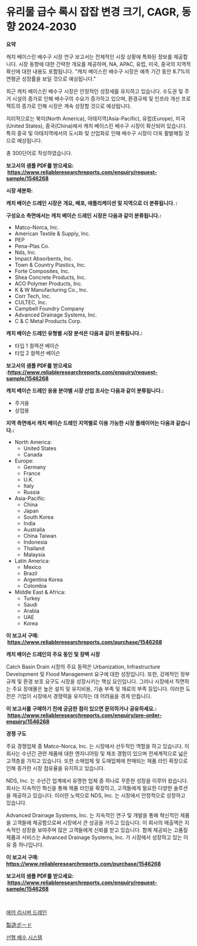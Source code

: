 <p><h1>유리물 급수 록시 잡잡 변경 크기, CAGR, 동향 2024-2030</h1></p><p><strong>요약</strong></p>
<p><p>캐치 베이스린 배수구 시장 연구 보고서는 전체적인 시장 상황에 특화된 정보를 제공합니다. 시장 동향에 대한 간략한 개요를 제공하며, NA, APAC, 유럽, 미국, 중국의 지역적 확산에 대한 내용도 포함됩니다. "캐치 베이스린 배수구 시장은 예측 기간 동안 8.7%의 연평균 성장률을 보일 것으로 예상됩니다."</p><p>최근 캐치 베이스린 배수구 시장은 안정적인 성장세를 유지하고 있습니다. 수도권 및 주거 시설의 증가로 인해 배수구의 수요가 증가하고 있으며, 환경규제 및 인프라 개선 프로젝트의 증가로 인해 시장은 계속 성장할 것으로 예상됩니다.</p><p>지리적으로는 북미(North America), 아태지역(Asia-Pacific), 유럽(Europe), 미국(United States), 중국(China)에서 캐치 베이스린 배수구 시장이 확산되어 있습니다. 특히 중국 및 아태지역에서의 도시화 및 산업화로 인해 배수구 시장이 더욱 활발해질 것으로 예상됩니다.</p><p>총 300단어로 작성하였습니다.</p></p>
<p><strong>보고서의 샘플 PDF를 받으세요: &nbsp;<a href="https://www.reliableresearchreports.com/enquiry/request-sample/1546268">https://www.reliableresearchreports.com/enquiry/request-sample/1546268</a></strong></p>
<p><strong>시장 세분화:</strong></p>
<p><strong> 캐치 베이슨 드레인 시장은 개요, 배포, 애플리케이션 및 지역으로 더 분류됩니다. :</strong></p>
<p><strong>구성요소 측면에서는 캐치 베이슨 드레인 시장은 다음과 같이 분류됩니다.:</strong></p>
<p><ul><li>Matco-Norca, Inc.</li><li>American Textile & Supply, Inc.</li><li>PEP</li><li>Pena-Plas Co.</li><li>Nds, Inc.</li><li>Impact Absorbents, Inc.</li><li>Town & Country Plastics, Inc.</li><li>Forte Composites, Inc.</li><li>Shea Concrete Products, Inc.</li><li>ACO Polymer Products, Inc.</li><li>K & W Manufacturing Co., Inc.</li><li>Corr Tech, Inc.</li><li>CULTEC, Inc.</li><li>Campbell Foundry Company</li><li>Advanced Drainage Systems, Inc.</li><li>C & C Metal Products Corp.</li></ul></p>
<p><strong> 캐치 베이슨 드레인 유형별 시장 분석은 다음과 같이 분류됩니다.:</strong></p>
<p><ul><li>타입 1 컬렉션 베이슨</li><li>타입 2 컬렉션 베이슨</li></ul></p>
<p><strong>보고서의 샘플 PDF를 받으세요 :<a href="https://www.reliableresearchreports.com/enquiry/request-sample/1546268">https://www.reliableresearchreports.com/enquiry/request-sample/1546268</a></strong></p>
<p><strong> 캐치 베이슨 드레인 응용 분야별 시장 산업 조사는 다음과 같이 분류됩니다.:</strong></p>
<p><ul><li>주거용</li><li>상업용</li></ul></p>
<p><strong>지역 측면에서 캐치 베이슨 드레인 지역별로 이용 가능한 시장 플레이어는 다음과 같습니다.:</strong></p>
<p><ul>
    <li>
        North America:
        <ul>
            <li>United States</li>
            <li>Canada</li>
        </ul>
    </li>
    <li>
        Europe:
        <ul>
            <li>Germany</li>
            <li>France</li>
            <li>U.K.</li>
            <li>Italy</li>
            <li>Russia</li>
        </ul>
    </li>
    <li>
        Asia-Pacific:
        <ul>
            <li>China</li>
            <li>Japan</li>
            <li>South Korea</li>
            <li>India</li>
            <li>Australia</li>
            <li>China Taiwan</li>
            <li>Indonesia</li>
            <li>Thailand</li>
            <li>Malaysia</li>
        </ul>
    </li>
    <li>
        Latin America:
        <ul>
            <li>Mexico</li>
            <li>Brazil</li>
            <li>Argentina Korea</li>
            <li>Colombia</li>
        </ul>
    </li>
    <li>
        Middle East & Africa:
        <ul>
            <li>Turkey</li>
            <li>Saudi</li>
            <li>Arabia</li>
            <li>UAE</li>
            <li>Korea</li>
        </ul>
    </li>
    </ul></p>
<p><strong>이 보고서 구매: &nbsp;<a href="https://www.reliableresearchreports.com/purchase/1546268">https://www.reliableresearchreports.com/purchase/1546268</a></strong></p>
<p><strong>캐치 베이슨 드레인의 주요 동인 및 장벽 시장</strong></p>
<p><p>Catch Basin Drain 시장의 주요 동력은 Urbanization, Infrastructure Development 및 Flood Management 요구에 대한 성장입니다. 또한, 강제적인 정부 규제 및 환경 보호 요구도 시장을 성장시키는 핵심 요인입니다. 그러나 시장에서 직면하는 주요 장애물은 높은 설치 및 유지비용, 기술 부족 및 재료의 부족 등입니다. 이러한 도전은 기업이 시장에서 경쟁력을 유지하는 데 어려움을 겪게 만듭니다.</p></p>
<p><strong>이 보고서를 구매하기 전에 궁금한 점이 있으면 문의하거나 공유하세요.: &nbsp;<a href="https://www.reliableresearchreports.com/enquiry/pre-order-enquiry/1546268">https://www.reliableresearchreports.com/enquiry/pre-order-enquiry/1546268</a></strong></p>
<p><strong>경쟁 구도</strong></p>
<p><p>주요 경쟁업체 중 Matco-Norca, Inc. 는 시장에서 선두적인 역할을 하고 있습니다. 이 회사는 수년간 관련 제품에 대한 엔지니어링 및 제조 경험이 있으며 전세계적으로 넓은 고객층을 가지고 있습니다. 또한 소매업체 및 도매업체에 판매되는 제품 라인 확장으로 인해 증가한 시장 점유율을 유지하고 있습니다.</p><p>NDS, Inc. 는 수년간 업계에서 유명한 업체 중 하나로 꾸준한 성장을 이루어 왔습니다. 회사는 지속적인 혁신을 통해 제품 라인을 확장하고, 고객들에게 필요한 다양한 솔루션을 제공하고 있습니다. 이러한 노력으로 NDS, Inc. 는 시장에서 안정적으로 성장하고 있습니다.</p><p>Advanced Drainage Systems, Inc. 는 지속적인 연구 및 개발을 통해 혁신적인 제품을 고객들에 제공함으로써 시장에서 큰 성공을 거두고 있습니다. 이 회사의 매출액은 지속적인 성장을 보여주며 많은 고객들에게 신뢰를 받고 있습니다. 함께 제공되는 고품질 제품과 서비스는 Advanced Drainage Systems, Inc. 가 시장에서 성장하고 있는 이유 중 하나입니다.</p></p>
<p><strong>이 보고서 구매: &nbsp; <a href="https://www.reliableresearchreports.com/purchase/1546268">https://www.reliableresearchreports.com/purchase/1546268</a></strong></p>
<p><strong>보고서의 샘플 PDF를 받으세요: &nbsp;<a href="https://www.reliableresearchreports.com/enquiry/request-sample/1546268">https://www.reliableresearchreports.com/enquiry/request-sample/1546268</a></strong><strong></strong></p>
<p>&nbsp;</p>
<p><p><a href="https://github.com/fernandotryO5lson96765/Market-Research-Report-List-1/blob/main/338830613342.md">에어 리시버 드레인</a></p><p><a href="https://medium.com/@kathleencrooks2003/%E8%A3%BD%E9%80%A0%E6%9D%BF%E5%B8%82%E5%A0%B4%E5%B1%95%E6%9C%9B-%E7%94%A3%E6%A5%AD%E6%A6%82%E8%A6%81%E3%81%A8%E4%BA%88%E6%B8%AC-2024%E5%B9%B4%E3%81%8B%E3%82%892031%E5%B9%B4-a6ffc81160cb">製造ボード</a></p><p><a href="https://github.com/CliftonFisher9067/Market-Research-Report-List-1/blob/main/784660413341.md">선형 배수 시스템</a></p></p>